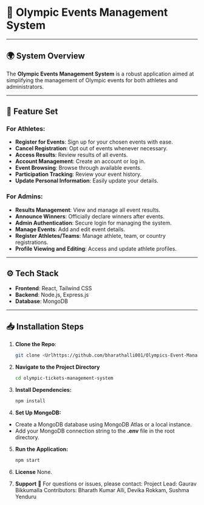 # 🥇 Olympic Events Management System

---

## 🌍 System Overview
The **Olympic Events Management System** is a robust application aimed at simplifying the management of Olympic events for both athletes and administrators.

---

## 🚀 Feature Set
### For Athletes:
- **Register for Events**: Sign up for your chosen events with ease.
- **Cancel Registration**: Opt out of events whenever necessary.
- **Access Results**: Review results of all events.
- **Account Management**: Create an account or log in.
- **Event Browsing**: Browse through available events.
- **Participation Tracking**: Review your event history.
- **Update Personal Information**: Easily update your details.

### For Admins:
- **Results Management**: View and manage all event results.
- **Announce Winners**: Officially declare winners after events.
- **Admin Authentication**: Secure login for managing the system.
- **Manage Events**: Add and edit event details.
- **Register Athletes/Teams**: Manage athlete, team, or country registrations.
- **Profile Viewing and Editing**: Access and update athlete profiles.

---

## ⚙️ Tech Stack
- **Frontend**: React, Tailwind CSS
- **Backend**: Node.js, Express.js
- **Database**: MongoDB

---

## 📥 Installation Steps

1. **Clone the Repo**:
   ```bash
   git clone <Urlhttps://github.com/bharathalli001/Olympics-Event-Management-System.git>

2. **Navigate to the Project Directory**
    ```bash 
    cd olympic-tickets-management-system
3. **Install Dependencies:**
    ```bash
    npm install
4. **Set Up MongoDB:**
- Create a MongoDB database using MongoDB Atlas or a local instance.
- Add your MongoDB connection string to the **.env** file in the root directory.

5. **Run the Application:**
    ```bash
    npm start
6. **License**
    None.

7. **Support** 🤝
    For questions or issues, please contact:
Project Lead: Gaurav Bikkumalla
Contributors: Bharath Kumar Alli, Devika Rokkam, Sushma Yenduru